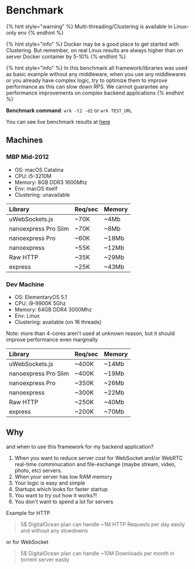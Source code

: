 # Benchmark

{% hint style="warning" %}
Multi-threading/Clustering is available in Linux-only env
{% endhint %}

{% hint style="info" %}
Docker may be a good place to get started with Clustering. But remember, on real Linux results are always higher than on server Docker container by 5-10%
{% endhint %}

{% hint style="info" %}
In this benchmark all framework/libraries was used as basic example without any middleware, when you use any middlewares or you already have complex logic, try to optimize them to improve performance as this can slow down RPS. We cannot guarantee any performance improvements on complex backend applications
{% endhint %}

**Benchmark command**: `wrk -t2 -d2` or `wrk TEST_URL`

You can see live benchmark results at [here](https://github.com/the-benchmarker/web-frameworks#results)

## Machines

### MBP Mid-2012

* OS: macOS Catalina
* CPU: i5-3210M
* Memory: 8GB DDR3 1600Mhz
* Env: macOS itself
* Clustering: unavailable

| Library | Req/sec | Memory |
| :--- | :--- | :--- |
| uWebSockets.js | ~70K | ~4Mb |
| nanoexpress Pro Slim | ~70K | ~8Mb |
| nanoexpress Pro | ~60K | ~18Mb |
| nanoexpress | ~55K | ~12Mb |
| Raw HTTP | ~35K | ~29Mb |
| express | ~25K | ~43Mb |

### Dev Machine

* OS: ElementaryOS 5.1
* CPU: i9-9900K 5Ghz
* Memory: 64GB DDR4 3000Mhz
* Env: Linux
* Clustering: available \(on 16 threads\)

Note: more than 4-cores aren't used at unknown reason, but it should improve performance even marginally

| Library | Req/sec | Memory |
| :--- | :--- | :--- |
| uWebSockets.js | ~400K | ~14Mb |
| nanoexpress Pro Slim | ~400K | ~19Mb |
| nanoexpress Pro | ~350K | ~26Mb |
| nanoexpress | ~300K | ~22Mb |
| Raw HTTP | ~250K | ~40Mb |
| express | ~200K | ~70Mb |

## Why

and when to use this framework for my backend application?

1. When you want to reduce server cost for WebSocket and/or WebRTC real-time comminucation and file-exchange \(maybe stream, video, photo, etc\) servers.
2. When your server has low RAM memory
3. Your logic is easy and simple
4. Startups which looks for faster startup
5. You want to try out how it works?!
6. You don't want to spend a lot for servers

Example for HTTP

> 5$ DigitalOcean plan can handle ~1M HTTP Requests per day easily and without any slowdowns

or for WebSocket

> 5$ DigitalOcean plan can handle ~10M Downloads per month in torrent server easily

